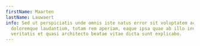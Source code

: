 ```yaml
---
firstName: Maarten
lastName: Lauwaert
info: Sed ut perspiciatis unde omnis iste natus error sit voluptatem accusantium
  doloremque laudantium, totam rem aperiam, eaque ipsa quae ab illo inventore
  veritatis et quasi architecto beatae vitae dicta sunt explicabo.
---
```


